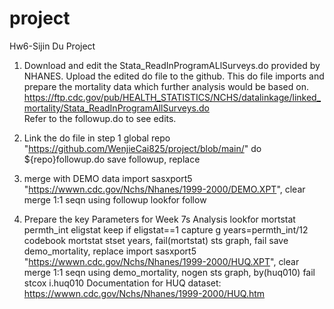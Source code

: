 # project
Hw6-Sijin Du
Project

1. Download and edit the Stata_ReadInProgramALlSurveys.do provided by NHANES. Upload the edited do file to the github. This do file imports and prepare the mortality data which further analysis would be based on.
https://ftp.cdc.gov/pub/HEALTH_STATISTICS/NCHS/datalinkage/linked_mortality/Stata_ReadInProgramAllSurveys.do   
Refer to the followup.do to see edits.

2. Link the do file in step 1
global repo "https://github.com/WenjieCai825/project/blob/main/"
do ${repo}followup.do
save followup, replace

4. merge with DEMO data
import sasxport5 "https://wwwn.cdc.gov/Nchs/Nhanes/1999-2000/DEMO.XPT", clear
merge 1:1 seqn using followup
lookfor follow

5. Prepare the key Parameters for Week 7s Analysis
lookfor mortstat permth_int eligstat 
keep if eligstat==1
capture g years=permth_int/12
codebook mortstat
stset years, fail(mortstat)
sts graph, fail
save demo_mortality, replace 
import sasxport5 "https://wwwn.cdc.gov/Nchs/Nhanes/1999-2000/HUQ.XPT", clear 
merge 1:1 seqn using demo_mortality, nogen
sts graph, by(huq010) fail
stcox i.huq010
Documentation for HUQ dataset: https://wwwn.cdc.gov/Nchs/Nhanes/1999-2000/HUQ.htm
